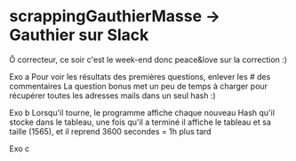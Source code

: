 # scrappingGauthierMasse -> Gauthier sur Slack 

Ô correcteur, ce soir c'est le week-end donc peace&love sur la correction :)

Exo a 
Pour voir les résultats des premières questions, enlever les # des commentaires
La question bonus met un peu de temps à charger pour récupérer toutes les adresses mails dans un seul hash :)

Exo b
Lorsqu'il tourne, le programme affiche chaque nouveau Hash qu'il stocke dans le tableau, une fois qu'il a terminé il affiche le tableau et sa taille (1565), et il reprend 3600 secondes = 1h plus tard

Exo c




